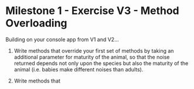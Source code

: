 # Milestone 1 - Exercise V3 - Method Overloading

Building on your console app from V1 and V2...

1) Write methods that override your first set of methods by taking an additional parameter for maturity of the animal, so that the noise returned depends not only upon the species but also the maturity of the animal (i.e. babies make different noises than adults).

2) Write methods that    
